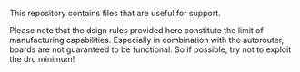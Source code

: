This repository contains files that are useful for support.

Please note that the dsign rules provided here constitute the limit of manufacturing capabilities.
Especially in combination with the autorouter, boards are not guaranteed to be functional. So if possible, try not to exploit the drc minimum!
